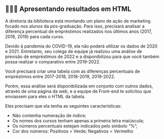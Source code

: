<h2 align="left">
  👩🏻‍💻 Apresentando resultados em HTML
</h2>

A diretoria da biblioteca está montando um plano de ação de marketing focado nos alunos da pós-graduação. Para isso, precisará analisar a diferença percentual de empréstimos realizados nos últimos anos (2017, 2018, 2019) para cada curso.

Devido à pandemia do COVID-19, ela não poderá utilizar os dados de 2020 e 2021. Entretanto, seu colega de equipe já realizou uma análise de previsão de empréstimos de 2022 e a disponibilizou para que você também possa realizar o comparativo entre 2019-2022.

Você precisará criar uma tabela com as diferenças percentuais de empréstimos entre 2017-2018, 2018-2019, 2019-2022.

Porém, essa análise será disponibilizada em conjunto com outros dados, através de uma página da web, e a equipe de Front-end te solicitou que enviassem para eles o HTML da tabela.

Eles precisam que ela tenha as seguintes características:

- Não contenha numeração de índice;
- Os nomes dos cursos tenham apenas a primeira letra maiúscula;
- Os números percentuais estejam indicados pelo símbolo “%”;
- Cor dos números: Positivos = Verde; Negativos = Vermelho


